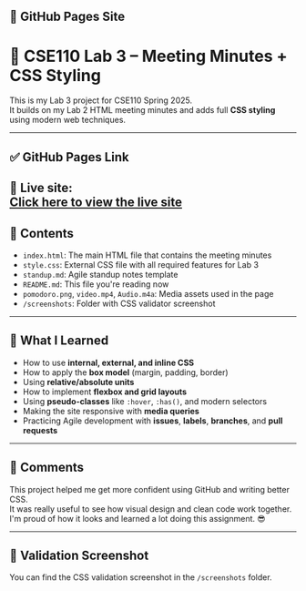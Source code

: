 ## 🔗 GitHub Pages Site
# 🧪 CSE110 Lab 3 – Meeting Minutes + CSS Styling

This is my Lab 3 project for CSE110 Spring 2025.  
It builds on my Lab 2 HTML meeting minutes and adds full **CSS styling** using modern web techniques.

---

## ✅ GitHub Pages Link

🔗 **Live site:**  
[Click here to view the live site](http://127.0.0.1:5500/index.html)
---

## 📁 Contents

- `index.html`: The main HTML file that contains the meeting minutes
- `style.css`: External CSS file with all required features for Lab 3
- `standup.md`: Agile standup notes template
- `README.md`: This file you're reading now
- `pomodoro.png`, `video.mp4`, `Audio.m4a`: Media assets used in the page
- `/screenshots`: Folder with CSS validator screenshot

---

## 🧠 What I Learned

- How to use **internal, external, and inline CSS**
- How to apply the **box model** (margin, padding, border)
- Using **relative/absolute units**
- How to implement **flexbox and grid layouts**
- Using **pseudo-classes** like `:hover`, `:has()`, and modern selectors
- Making the site responsive with **media queries**
- Practicing Agile development with **issues**, **labels**, **branches**, and **pull requests**

---

## 💬 Comments

This project helped me get more confident using GitHub and writing better CSS.  
It was really useful to see how visual design and clean code work together.  
I'm proud of how it looks and learned a lot doing this assignment. 😎

---

## 📸 Validation Screenshot

You can find the CSS validation screenshot in the `/screenshots` folder.



